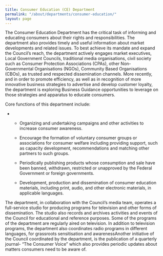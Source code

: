 ```yaml
---
title: Consumer Education (CE) Department
permalink: "/about/departments/consumer-education/"
layout: page
---
```


The Consumer Education Department has the critical task of informing and educating consumers about their rights and responsibilities. The department also provides timely and useful information about market developments and related issues.  To best achieve its mandate and expand the Council’s reach, the department actively engages market executives, Local Government Councils, traditional media organisations, civil society such as Consumer Protection Associations (CPAs), other Non-Governmental Organisations (NGOs), Community Based Organisations (CBOs), as trusted and respected dissemination channels. More recently, and in order to promote efficiency, as well as in recognition of more innovative business strategies to advertise and develop customer loyalty, the department is exploring Business Guidance opportunities to leverage on those strategies and apparatus to educate consumers.

Core functions of this department include:

* * Organizing and undertaking campaigns and other activities to increase consumer awareness.
    

  * Encourage the formation of voluntary consumer groups or associations for consumer welfare including providing support, such as capacity development, recommendations and matching other partners to such groups. 

  * Periodically publishing products whose consumption and sale have been banned, withdrawn, restricted or unapproved by the Federal Government or foreign governments. 

  * Development, production and dissemination of consumer education materials, including print, audio, and other electronic materials, in applicable languages.

The department, in collaboration with the Council’s media team, operates a full-service studio for producing programs for television and other forms of dissemination.  The studio also records and archives activities and events of the Council for educational and reference purposes.  Some of the programs of the department are regularly aired on television. In addition to television programs, the department also coordinates radio programs in different languages, for grassroots sensitisation and awarenessAnother initiative of the Council coordinated by the department, is the publication of a quarterly journal- “The Consumer Voice” which also provides periodic updates about matters consumers need to be aware of.